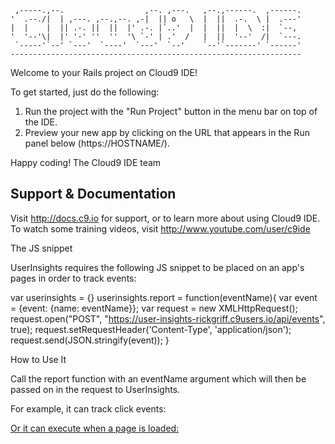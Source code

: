 
     ,-----.,--.                  ,--. ,---.   ,--.,------.  ,------.
    '  .--./|  | ,---. ,--.,--. ,-|  || o   \  |  ||  .-.  \ |  .---'
    |  |    |  || .-. ||  ||  |' .-. |`..'  |  |  ||  |  \  :|  `--, 
    '  '--'\|  |' '-' ''  ''  '\ `-' | .'  /   |  ||  '--'  /|  `---.
     `-----'`--' `---'  `----'  `---'  `--'    `--'`-------' `------'
    ----------------------------------------------------------------- 


Welcome to your Rails project on Cloud9 IDE!

To get started, just do the following:

1. Run the project with the "Run Project" button in the menu bar on top of the IDE.
2. Preview your new app by clicking on the URL that appears in the Run panel below (https://HOSTNAME/).

Happy coding!
The Cloud9 IDE team


## Support & Documentation

Visit http://docs.c9.io for support, or to learn more about using Cloud9 IDE. 
To watch some training videos, visit http://www.youtube.com/user/c9ide



The JS snippet

UserInsights requires the following JS snippet to be placed on an app's pages in order to track events:


var userinsights = {} 
userinsights.report = function(eventName){
  var event = {event: {name: eventName}};
  var request = new XMLHttpRequest();
  request.open("POST", "https://user-insights-rickgriff.c9users.io/api/events", true);
  request.setRequestHeader('Content-Type', 'application/json');
  request.send(JSON.stringify(event));
}

How to Use It

Call the report function with an eventName argument which will then be passed on in the request to UserInsights.

For example, it can track click events:
<a href="/about" onclick="userinsights.report('about link clicked')">

Or it can execute when a page is loaded:
<script>userinsights.report('about page loaded');</script>


